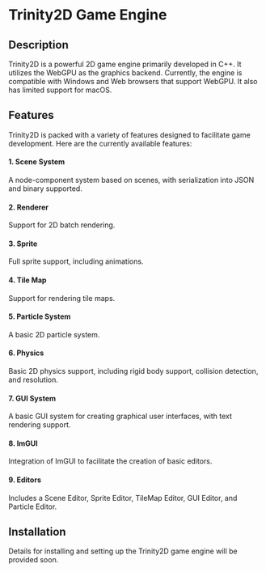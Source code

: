 # Trinity2D Game Engine
## Description
Trinity2D is a powerful 2D game engine primarily developed in C++. It utilizes the WebGPU as the graphics backend. Currently, the engine is compatible with Windows and Web browsers that support WebGPU. It also has limited support for macOS.
## Features
Trinity2D is packed with a variety of features designed to facilitate game development. Here are the currently available features:
#### 1. Scene System
A node-component system based on scenes, with serialization into JSON and binary supported.
#### 2. Renderer
Support for 2D batch rendering.
#### 3. Sprite
Full sprite support, including animations.
#### 4. Tile Map
Support for rendering tile maps.
#### 5. Particle System
A basic 2D particle system.
#### 6. Physics
Basic 2D physics support, including rigid body support, collision detection, and resolution.
#### 7. GUI System
A basic GUI system for creating graphical user interfaces, with text rendering support.
#### 8. ImGUI
Integration of ImGUI to facilitate the creation of basic editors.
#### 9. Editors
Includes a Scene Editor, Sprite Editor, TileMap Editor, GUI Editor, and Particle Editor.
## Installation
Details for installing and setting up the Trinity2D game engine will be provided soon.